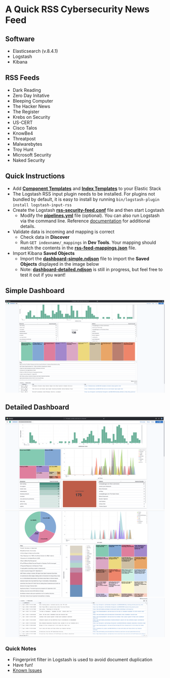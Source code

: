 # A Quick RSS Cybersecurity News Feed

## **Software**
- Elasticsearch (v.8.4.1)
- Logstash 
- Kibana

## **RSS Feeds**
- Dark Reading
- Zero Day Initative
- Bleeping Computer
- The Hacker News
- The Register
- Krebs on Security
- US-CERT
- Cisco Talos
- KnowBe4
- Threatpost
- Malwarebytes
- Troy Hunt
- Microsoft Security
- Naked Security

## **Quick Instructions**
- Add **[Component Templates](./templates/rss-component_template.json)** and **[Index Templates](./templates/rss-index_template.json)** to your Elastic Stack 
- The Logstash RSS input plugin needs to be installed. For plugins not bundled by default, it is easy to install by running `bin/logstash-plugin install logstash-input-rss`
- Create the Logstash **[rss-security-feed.conf](./logstash/rss-security-feed.conf)** file and then start Logstash
    - Modify the **[pipelines.yml](./logstash/pipelines.yml)** file (optional). You can also run Logstash via the command line. Reference [documentation](https://www.elastic.co/guide/en/logstash/current/getting-started-with-logstash.html) for additional details.
- Validate data is incoming and mapping is correct
    - Check data in **Discover**
    - Run `GET indexname/_mappings` in **Dev Tools**. Your mapping should match the contents in the **[rss-feed-mappings.json](./templates/rss-feed-mappings.json)** file.
- Import Kibana **Saved Objects**
    - Import the **[dashboard-simple.ndjson](./kibana/saved_objects/dashboard-simple.ndjson)** file to import the **Saved Objects** displayed in the image below
    - Note: **[dashboard-detailed.ndjson](./kibana/saved_objects/dashboard-detailed.ndjson)** is still in progress, but feel free to test it out if you want!

## **Simple Dashboard**

![image](./kibana/dashboard_visual_images/dashboard-simple.png)

## **Detailed Dashboard**

![image](./kibana/dashboard_visual_images/detailed-dashboard-1.png)
![image](./kibana/dashboard_visual_images/detailed-dashboard-2.png)
![image](./kibana/dashboard_visual_images/detailed-dashboard-3.png)



### **Quick Notes**
- Fingerprint filter in Logstash is used to avoid document duplication
- Have fun!
- [Known Issues](./notes/known_issues.md)